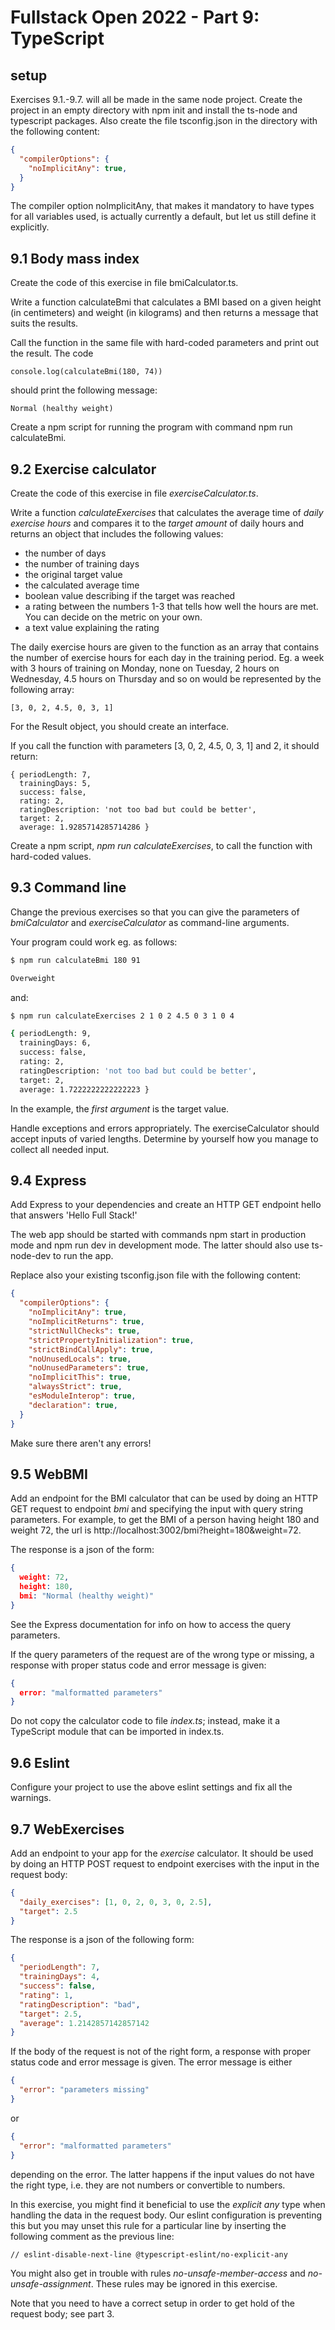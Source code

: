 # Fullstack Open 2022 - Part 9: TypeScript

## setup

Exercises 9.1.-9.7. will all be made in the same node project. Create the project in an empty directory with npm init and install the ts-node and typescript packages. Also create the file tsconfig.json in the directory with the following content:

```JSON
{
  "compilerOptions": {
    "noImplicitAny": true,
  }
}
```

The compiler option noImplicitAny, that makes it mandatory to have types for all variables used, is actually currently a default, but let us still define it explicitly.

## 9.1 Body mass index

Create the code of this exercise in file bmiCalculator.ts.

Write a function calculateBmi that calculates a BMI based on a given height (in centimeters) and weight (in kilograms) and then returns a message that suits the results.

Call the function in the same file with hard-coded parameters and print out the result. The code

```
console.log(calculateBmi(180, 74))
```

should print the following message:

```
Normal (healthy weight)
```

Create a npm script for running the program with command npm run calculateBmi.

## 9.2 Exercise calculator

Create the code of this exercise in file _exerciseCalculator.ts_.

Write a function _calculateExercises_ that calculates the average time of _daily exercise hours_ and compares it to the _target amount_ of daily hours and returns an object that includes the following values:

- the number of days
- the number of training days
- the original target value
- the calculated average time
- boolean value describing if the target was reached
- a rating between the numbers 1-3 that tells how well the hours are met. You can decide on the metric on your own.
- a text value explaining the rating

The daily exercise hours are given to the function as an array that contains the number of exercise hours for each day in the training period. Eg. a week with 3 hours of training on Monday, none on Tuesday, 2 hours on Wednesday, 4.5 hours on Thursday and so on would be represented by the following array:

```
[3, 0, 2, 4.5, 0, 3, 1]
```

For the Result object, you should create an interface.

If you call the function with parameters [3, 0, 2, 4.5, 0, 3, 1] and 2, it should return:

```JS
{ periodLength: 7,
  trainingDays: 5,
  success: false,
  rating: 2,
  ratingDescription: 'not too bad but could be better',
  target: 2,
  average: 1.9285714285714286 }
```

Create a npm script, _npm run calculateExercises_, to call the function with hard-coded values.

## 9.3 Command line

Change the previous exercises so that you can give the parameters of _bmiCalculator_ and _exerciseCalculator_ as command-line arguments.

Your program could work eg. as follows:

```Bash
$ npm run calculateBmi 180 91

Overweight
```

and:

```Bash
$ npm run calculateExercises 2 1 0 2 4.5 0 3 1 0 4

{ periodLength: 9,
  trainingDays: 6,
  success: false,
  rating: 2,
  ratingDescription: 'not too bad but could be better',
  target: 2,
  average: 1.7222222222222223 }
```

In the example, the _first argument_ is the target value.

Handle exceptions and errors appropriately. The exerciseCalculator should accept inputs of varied lengths. Determine by yourself how you manage to collect all needed input.

## 9.4 Express

Add Express to your dependencies and create an HTTP GET endpoint hello that answers 'Hello Full Stack!'

The web app should be started with commands npm start in production mode and npm run dev in development mode. The latter should also use ts-node-dev to run the app.

Replace also your existing tsconfig.json file with the following content:

```JSON
{
  "compilerOptions": {
    "noImplicitAny": true,
    "noImplicitReturns": true,
    "strictNullChecks": true,
    "strictPropertyInitialization": true,
    "strictBindCallApply": true,
    "noUnusedLocals": true,
    "noUnusedParameters": true,
    "noImplicitThis": true,
    "alwaysStrict": true,
    "esModuleInterop": true,
    "declaration": true,
  }
}
```

Make sure there aren't any errors!

## 9.5 WebBMI

Add an endpoint for the BMI calculator that can be used by doing an HTTP GET request to endpoint _bmi_ and specifying the input with query string parameters. For example, to get the BMI of a person having height 180 and weight 72, the url is http://localhost:3002/bmi?height=180&weight=72.

The response is a json of the form:

```JSON
{
  weight: 72,
  height: 180,
  bmi: "Normal (healthy weight)"
}
```

See the Express documentation for info on how to access the query parameters.

If the query parameters of the request are of the wrong type or missing, a response with proper status code and error message is given:

```JSON
{
  error: "malformatted parameters"
}
```

Do not copy the calculator code to file _index.ts_; instead, make it a TypeScript module that can be imported in index.ts.

## 9.6 Eslint

Configure your project to use the above eslint settings and fix all the warnings.

## 9.7 WebExercises

Add an endpoint to your app for the _exercise_ calculator. It should be used by doing an HTTP POST request to endpoint exercises with the input in the request body:

```json
{
  "daily_exercises": [1, 0, 2, 0, 3, 0, 2.5],
  "target": 2.5
}
```

The response is a json of the following form:

```json
{
  "periodLength": 7,
  "trainingDays": 4,
  "success": false,
  "rating": 1,
  "ratingDescription": "bad",
  "target": 2.5,
  "average": 1.2142857142857142
}
```

If the body of the request is not of the right form, a response with proper status code and error message is given. The error message is either

```json
{
  "error": "parameters missing"
}
```

or

```json
{
  "error": "malformatted parameters"
}
```

depending on the error. The latter happens if the input values do not have the right type, i.e. they are not numbers or convertible to numbers.

In this exercise, you might find it beneficial to use the _explicit any_ type when handling the data in the request body. Our eslint configuration is preventing this but you may unset this rule for a particular line by inserting the following comment as the previous line:

```
// eslint-disable-next-line @typescript-eslint/no-explicit-any
```

You might also get in trouble with rules _no-unsafe-member-access_ and _no-unsafe-assignment_. These rules may be ignored in this exercise.

Note that you need to have a correct setup in order to get hold of the request body; see part 3.
